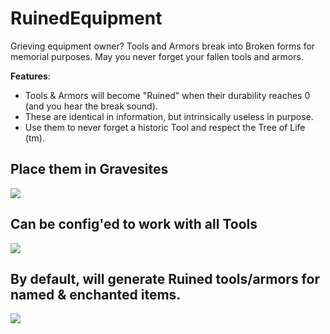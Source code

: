 # RuinedEquipment

Grieving equipment owner? Tools and Armors break into Broken forms for memorial purposes.  May you never forget your fallen tools and armors.

**Features**:
- Tools & Armors will become "Ruined" when their durability reaches 0 (and you hear the break sound).
- These are identical in information, but intrinsically useless in purpose.
- Use them to never forget a historic Tool and respect the Tree of Life (tm).

## Place them in Gravesites
![](https://i.imgur.com/LtPbeMx.png)

## Can be config'ed to work with all Tools
![](https://i.imgur.com/UhII6EH.png)

## By default, will generate Ruined tools/armors for named & enchanted items.
![](https://i.imgur.com/n2iklYQ.png)
